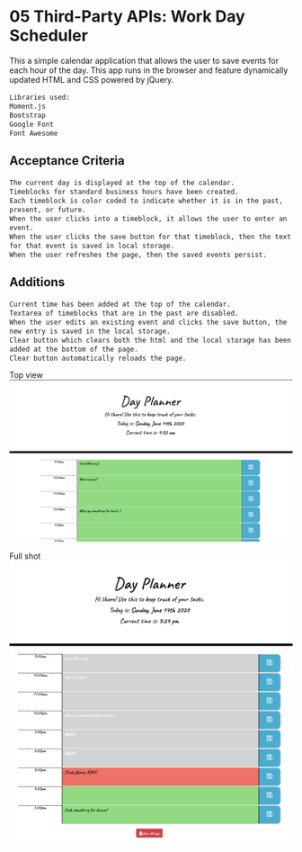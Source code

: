 # 05 Third-Party APIs: Work Day Scheduler

This a simple calendar application that allows the user to save events for each hour of the day. This app runs in the browser and feature dynamically updated HTML and CSS powered by jQuery.

```
Libraries used:
Moment.js
Bootstrap
Google Font
Font Awesome
```

## Acceptance Criteria

```
The current day is displayed at the top of the calendar.
Timeblocks for standard business hours have been created.
Each timeblock is color coded to indicate whether it is in the past, present, or future.
When the user clicks into a timeblock, it allows the user to enter an event.
When the user clicks the save button for that timeblock, then the text for that event is saved in local storage.
When the user refreshes the page, then the saved events persist.
```

## Additions

```
Current time has been added at the top of the calendar.
Textarea of timeblocks that are in the past are disabled.
When the user edits an existing event and clicks the save button, the new entry is saved in the local storage.
Clear button which clears both the html and the local storage has been added at the bottom of the page.
Clear button automatically reloads the page.
```

Top view
![day-planner-image-top](Assets/planner1.png)

Full shot
![day-planner-image-full](Assets/planner2.png)

